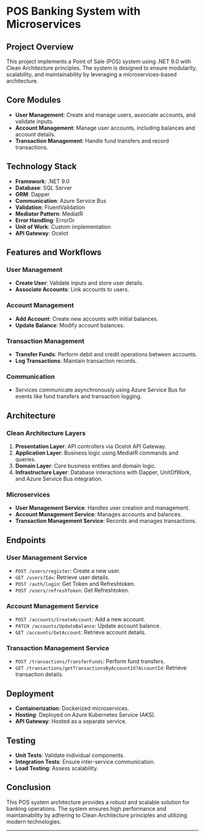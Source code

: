 # POS Banking System with Microservices

## Project Overview

This project implements a Point of Sale (POS) system using .NET 9.0 with Clean Architecture principles. The system is designed to ensure modularity, scalability, and maintainability by leveraging a microservices-based architecture.

## Core Modules

- **User Management**: Create and manage users, associate accounts, and validate inputs.
- **Account Management**: Manage user accounts, including balances and account details.
- **Transaction Management**: Handle fund transfers and record transactions.

## Technology Stack

- **Framework**: .NET 9.0
- **Database**: SQL Server
- **ORM**: Dapper
- **Communication**: Azure Service Bus
- **Validation**: FluentValidation
- **Mediator Pattern**: MediatR
- **Error Handling**: ErrorOr
- **Unit of Work**: Custom implementation
- **API Gateway**: Ocelot

## Features and Workflows

### User Management
- **Create User**: Validate inputs and store user details.
- **Associate Accounts**: Link accounts to users.

### Account Management
- **Add Account**: Create new accounts with initial balances.
- **Update Balance**: Modify account balances.

### Transaction Management
- **Transfer Funds**: Perform debit and credit operations between accounts.
- **Log Transactions**: Maintain transaction records.

### Communication
- Services communicate asynchronously using Azure Service Bus for events like fund transfers and transaction logging.

## Architecture

### Clean Architecture Layers
1. **Presentation Layer**: API controllers via Ocelot API Gateway.
2. **Application Layer**: Business logic using MediatR commands and queries.
3. **Domain Layer**: Core business entities and domain logic.
4. **Infrastructure Layer**: Database interactions with Dapper, UnitOfWork, and Azure Service Bus integration.

### Microservices
- **User Management Service**: Handles user creation and management.
- **Account Management Service**: Manages accounts and balances.
- **Transaction Management Service**: Records and manages transactions.

## Endpoints

### User Management Service
- `POST /users/register`: Create a new user.
- `GET /users?Id=`: Retrieve user details.
- `POST /auth/login`: Get Token and Refreshtoken.
- `POST /users/refreshToken`: Get Refreshtoken.

### Account Management Service
- `POST /accounts/CreateAccount`: Add a new account.
- `PATCH /accounts/UpdateBalance`: Update account balance.
- `GET /accounts/GetAccount`: Retrieve account details.

### Transaction Management Service
- `POST /transactions/TransferFunds`: Perform fund transfers.
- `GET /transactions/getTransactionsByAccountId?AccountId`: Retrieve transaction details.

## Deployment

- **Containerization**: Dockerized microservices.
- **Hosting**: Deployed on Azure Kubernetes Service (AKS).
- **API Gateway**: Hosted as a separate service.

## Testing

- **Unit Tests**: Validate individual components.
- **Integration Tests**: Ensure inter-service communication.
- **Load Testing**: Assess scalability.

## Conclusion

This POS system architecture provides a robust and scalable solution for banking operations. The system ensures high performance and maintainability by adhering to Clean Architecture principles and utilizing modern technologies.

---

